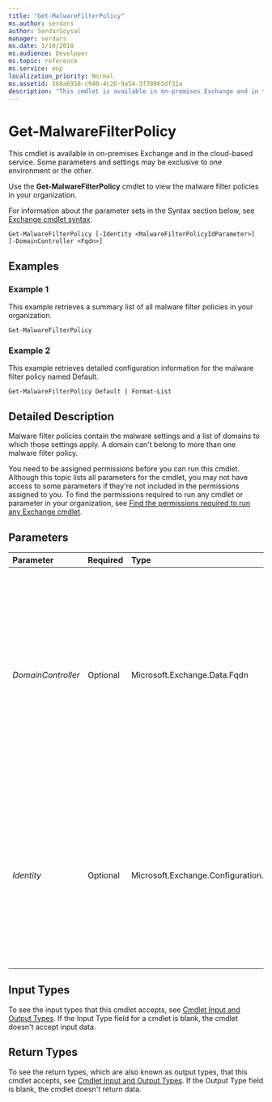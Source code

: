 ```yaml
---
title: "Get-MalwareFilterPolicy"
ms.author: serdars
author: SerdarSoysal
manager: serdars
ms.date: 1/16/2018
ms.audience: Developer
ms.topic: reference
ms.service: eop
localization_priority: Normal
ms.assetid: 560a6958-c940-4c26-9a54-3f78965df32a
description: "This cmdlet is available in on-premises Exchange and in the cloud-based service. Some parameters and settings may be exclusive to one environment or the other."
---
```


# Get-MalwareFilterPolicy

This cmdlet is available in on-premises Exchange and in the cloud-based service. Some parameters and settings may be exclusive to one environment or the other. 
  
Use the **Get-MalwareFilterPolicy** cmdlet to view the malware filter policies in your organization.
  
For information about the parameter sets in the Syntax section below, see [Exchange cmdlet syntax](https://technet.microsoft.com/library/bb123552.aspx). 
  
```
Get-MalwareFilterPolicy [-Identity <MalwareFilterPolicyIdParameter>] [-DomainController <Fqdn>]

```

## Examples
<a name="Examples"> </a>

### Example 1

This example retrieves a summary list of all malware filter policies in your organization.
  
```
Get-MalwareFilterPolicy
```

### Example 2

This example retrieves detailed configuration information for the malware filter policy named Default.
  
```
Get-MalwareFilterPolicy Default | Format-List
```

## Detailed Description
<a name="DetailedDescription"> </a>

Malware filter policies contain the malware settings and a list of domains to which those settings apply. A domain can't belong to more than one malware filter policy.
  
You need to be assigned permissions before you can run this cmdlet. Although this topic lists all parameters for the cmdlet, you may not have access to some parameters if they're not included in the permissions assigned to you. To find the permissions required to run any cmdlet or parameter in your organization, see [Find the permissions required to run any Exchange cmdlet](https://technet.microsoft.com/library/mt432940.aspx).
  
## Parameters
<a name="DetailedDescription"> </a>

|**Parameter**|**Required**|**Type**|**Description**|
|:-----|:-----|:-----|:-----|
| _DomainController_ <br/> |Optional  <br/> |Microsoft.Exchange.Data.Fqdn  <br/> |This parameter is available only in on-premises Exchange.  <br/> The  _DomainController_ parameter specifies the domain controller that's used by this cmdlet to read data from or write data to Active Directory. You identify the domain controller by its fully qualified domain name (FQDN). For example, `dc01.contoso.com`.  <br/> |
| _Identity_ <br/> |Optional  <br/> |Microsoft.Exchange.Configuration.Tasks.MalwareFilterPolicyIdParameter  <br/> |The  _Identity_ parameter specifies the malware filter policy that you want to view. You can use any value that uniquely identifies the policy. For example, you can use the name, GUID or distinguished name (DN) of the malware filter policy. <br/> |
   
## Input Types
<a name="InputTypes"> </a>

To see the input types that this cmdlet accepts, see [Cmdlet Input and Output Types](http://go.microsoft.com/fwlink/p/?linkId=616387). If the Input Type field for a cmdlet is blank, the cmdlet doesn't accept input data. 
  
## Return Types
<a name="ReturnTypes"> </a>

To see the return types, which are also known as output types, that this cmdlet accepts, see [Cmdlet Input and Output Types](http://go.microsoft.com/fwlink/p/?linkId=616387). If the Output Type field is blank, the cmdlet doesn't return data. 
  

